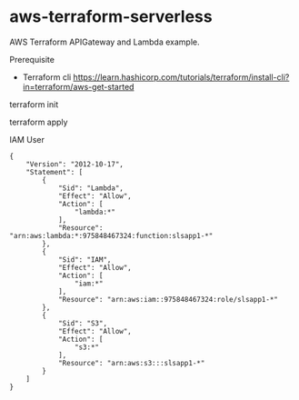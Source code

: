 # aws-terraform-serverless

AWS Terraform APIGateway and Lambda example.

Prerequisite
- Terraform cli https://learn.hashicorp.com/tutorials/terraform/install-cli?in=terraform/aws-get-started

terraform init

terraform apply

IAM User
```
{
    "Version": "2012-10-17",
    "Statement": [
        {
            "Sid": "Lambda",
            "Effect": "Allow",
            "Action": [
                "lambda:*"
            ],
            "Resource": "arn:aws:lambda:*:975848467324:function:slsapp1-*"
        },
        {
            "Sid": "IAM",
            "Effect": "Allow",
            "Action": [
                "iam:*"
            ],
            "Resource": "arn:aws:iam::975848467324:role/slsapp1-*"
        },
        {
            "Sid": "S3",
            "Effect": "Allow",
            "Action": [
                "s3:*"
            ],
            "Resource": "arn:aws:s3:::slsapp1-*"
        }
    ]
}
```
